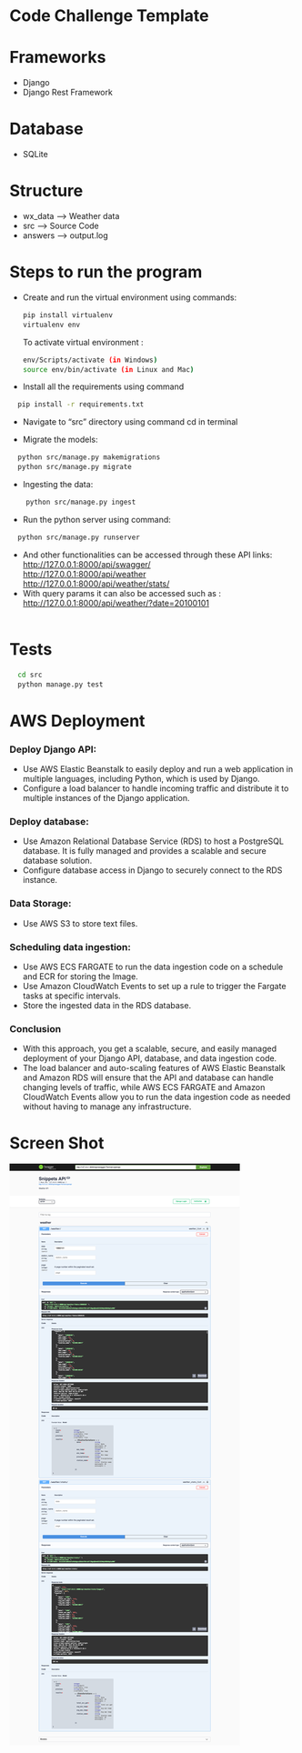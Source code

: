 # Code Challenge Template

# Frameworks

- Django
- Django Rest Framework

# Database

- SQLite
  <br>

# Structure

- wx_data --> Weather data
- src --> Source Code
- answers --> output.log

# Steps to run the program

- Create and run the virtual environment using commands: <br>

  ```bash
  pip install virtualenv
  virtualenv env
  ```

  To activate virtual environment :

  ```bash
  env/Scripts/activate (in Windows)
  source env/bin/activate (in Linux and Mac)
  ```


- Install all the requirements using command <br>

```bash
  pip install -r requirements.txt
```

- Navigate to “src” directory using command cd in terminal

- Migrate the models: <br>

```bash
  python src/manage.py makemigrations
  python src/manage.py migrate
```

- Ingesting the data:<br>

```bash
    python src/manage.py ingest
```

- Run the python server using command: <br>

```bash
  python src/manage.py runserver
```

- And other functionalities can be accessed through these API links: <br>
  http://127.0.0.1:8000/api/swagger/<br>
  http://127.0.0.1:8000/api/weather<br>
  http://127.0.0.1:8000/api/weather/stats/
- With query params it can also be accessed such as : <br>
  http://127.0.0.1:8000/api/weather/?date=20100101
  <br><br>

# Tests

```bash
  cd src
  python manage.py test
```

# AWS Deployment

### Deploy Django API:

- Use AWS Elastic Beanstalk to easily deploy and run a web application in multiple languages, including Python, which is used by Django.
- Configure a load balancer to handle incoming traffic and distribute it to multiple instances of the Django application.

### Deploy database:

- Use Amazon Relational Database Service (RDS) to host a PostgreSQL database. It is fully managed and provides a scalable and secure database solution.
- Configure database access in Django to securely connect to the RDS instance.

### Data Storage:

- Use AWS S3 to store text files.

### Scheduling data ingestion:

- Use AWS ECS FARGATE to run the data ingestion code on a schedule and ECR for storing the Image.
- Use Amazon CloudWatch Events to set up a rule to trigger the Fargate tasks at specific intervals.
- Store the ingested data in the RDS database.

### Conclusion

- With this approach, you get a scalable, secure, and easily managed deployment of your Django API, database, and data ingestion code.
- The load balancer and auto-scaling features of AWS Elastic Beanstalk and Amazon RDS will ensure that the API and database can handle changing levels of traffic, while AWS ECS FARGATE and Amazon CloudWatch Events allow you to run the data ingestion code as needed without having to manage any infrastructure.

# Screen Shot

![Alt text](/ss.png?raw=true "Optional Title")
